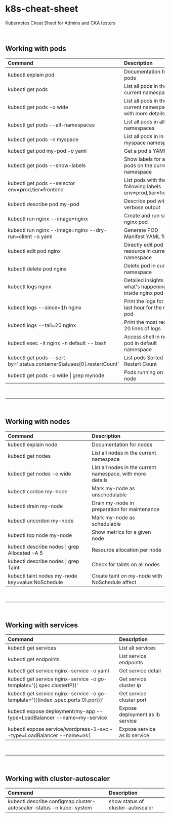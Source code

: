 # k8s-cheat-sheet
Kubernetes Cheat Sheet for Admins and CKA testers <br>
<p>&nbsp;</p>

## Working with pods

| Command                                                                   | Description                                                           |
| :-----------                                                              | :-----------                                                          |
| kubectl explain pod                                                       | Documentation for pods                                                |
| kubectl get pods                                                          | List all pods in the current namespace                                |
| kubectl get pods -o wide                                                  | List all pods in the current namespace, with more details             |
| kubectl get pods --all-namespaces                                         | List all pods in all namespaces                                       |
| kubectl get pods -n myspace                                               | List all pods in in myspace namespace                                 |
| kubectl get pod my-pod -o yaml                                            | Get a pod's YAML                                                      |
| kubectl get pods --show-labels                                            | Show labels for all pods on the current namespace                     |
| kubectl get pods --selector env=prod,tier=frontend                        | List pods with the following labels env=prod,tier=frontend            |
| kubectl describe pod my-pod                                               | Describe pod with verbose output                                      |
| kubectl run nginx --image=nginx                                           | Create and run simple nginx pod                                       |
| kubectl run nginx --image=nginx  --dry-run=client -o yaml                 | Generate POD Manifest YAML file                                       |
| kubectl edit pod nginx                                                    | Directly edit pod resource in current namespace                       |
| kubectl delete pod nginx                                                  | Delete pod in current namespace                                       |
| kubectl logs nginx                                                        | Detailed insights into what's happening inside nginx pod              |
| kubectl logs --since=1h nginx                                             | Print the logs for the last hour for the nginx pod                    |
| kubectl logs --tail=20 nginx                                              | Print the most recent 20 lines of logs                                |
| kubectl exec -it nginx -n default -- bash                                 | Access shell in nginx pod in default namespace                        |
| kubectl get pods --sort-by='.status.containerStatuses[0].restartCount'    | List pods Sorted by Restart Count                                     |
| kubectl get pods -o wide &#124; grep mynode                               | Pods running on a node                                                |

<p>&nbsp;</p>

---
<p>&nbsp;</p>

## Working with nodes

| Command                                                                   | Description                                                           |
| :-----------                                                              | :-----------                                                          |
| kubectl explain node                                                      | Documentation for nodes                                               |
| kubectl get nodes                                                         | List all nodes in the current namespace                               |
| kubectl get nodes -o wide                                                 | List all nodes in the current namespace, with more details            |
| kubectl cordon my-node                                                    | Mark my-node as unschedulable                                         |
| kubectl drain my-node                                                     | Drain my-node in preparation for maintenance                          |
| kubectl uncordon my-node                                                  | Mark my-node as schedulable                                           |
| kubectl top node my-node                                                  | Show metrics for a given node                                         |
| kubectl describe nodes &#124; grep Allocated -A 5                         | Resource allocation per node                                          |
| kubectl describe nodes &#124; grep Taint                                  | Check for taints on all nodes                                         |
| kubectl taint nodes my-node key=value:NoSchedule                          | Create taint on my-node with NoSchedule affect                        |

<p>&nbsp;</p>

---
<p>&nbsp;</p>

## Working with services

| Command                                                                            | Description                             |
| :-----------                                                                       | :-----------                            |
| kubectl get services                                                               | List all services                       |
| kubectl get endpoints                                                              | List service endpoints                  |
| kubectl get service nginx-service -o yaml                                          | Get service detail                      |
| kubectl get service nginx-service -o go-template='{{.spec.clusterIP}}'             | Get service cluster ip                  |
| kubectl get service nginx-service -o go-template='{{(index .spec.ports 0).port}}'  | Get service cluster port                |
| kubectl expose deployment/my-app --type=LoadBalancer --name=my-service             | Expose deployment as lb service         |
| kubectl expose service/wordpress-1-svc --type=LoadBalancer --name=ns1              | Expose service as lb service            | 

<p>&nbsp;</p>

---
<p>&nbsp;</p>

## Working with cluster-autoscaler

| Command                                                                            | Description                             |
| :-----------                                                                       | :-----------                            |
| kubectl describe configmap cluster-autoscaler-status -n kube-system                | show status of cluster-autoscaler       |
